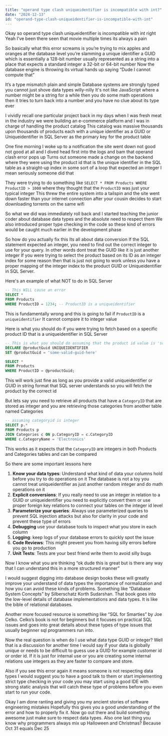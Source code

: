 ```yaml
---
title: "operand type clash uniqueidentifier is incompatible with int?"
date: "2024-12-13"
id: "operand-type-clash-uniqueidentifier-is-incompatible-with-int"
---
```


Okay so operand type clash uniqueidentifier is incompatible with int right Yeah I’ve been there seen that movie multiple times its always a pain

So basically what this error screams is you’re trying to mix apples and oranges at the database level you’re slamming a unique identifier a GUID which is essentially a 128-bit number usually represented as a string into a place that expects a standard integer a 32-bit or 64-bit number Now the database engine is throwing its virtual hands up saying “Dude I cannot compute that”

It’s a type mismatch plain and simple Database systems are strongly typed you cannot just shove data types willy-nilly It's not like JavaScript where a number might be a string for a while then you do some math operations then it tries to turn back into a number and you have no clue about its type ever

I vividly recall one particular project back in my days when I was fresh meat in the industry we were building an e-commerce platform and I was in charge of handling the product catalog This catalog was massive thousands upon thousands of products each with a unique identifier as a GUID or Uniqueidentifier in SQL Server as the primary key for the product table

One fine morning I woke up to a notification the site went down not good not good at all and I dived head first into the logs and bam that operand clash error pops up Turns out someone made a change on the backend where they were using the product id that is the unique identifier in the SQL table as a straight-up index in some sort of a loop that expected an integer I mean seriously someone did that

They were trying to do something like `SELECT * FROM Products WHERE ProductID > 1000` where they thought that the `ProductID` was just your typical integer This threw the entire system into a tailspin and the site went down faster than your internet connection after your cousin decides to start downloading torrents on the same wifi

So what we did was immediately roll back and I started teaching the junior coder about database data types and the absolute need to respect them We also introduced proper type checking in the code so these kind of errors would be caught much earlier in the development phase

So how do you actually fix this Its all about data conversion If the SQL statement expected an integer, you need to find out the correct integer to use for your query. In other words dont treat the GUID like it is just another integer If you were trying to select the product based on its ID as an integer index for some reason then that is just not going to work unless you have a proper mapping of the integer index to the product GUID or Uniqueidentifier in SQL Server.

Here's an example of what NOT to do in SQL Server

```sql
-- This WILL cause an error
SELECT *
FROM Products
WHERE ProductID = 1234; -- ProductID is a uniqueidentifier
```

This is fundamentally wrong and this is going to fail if `ProductID` is a `uniqueidentifier` It cannot compare it to integer value

Here is what you should do if you were trying to fetch based on a specific product ID that is a uniqueidentifier in SQL Server

```sql
-- This is what you should do assuming that the product id value is 'some-valid-guid-here'
DECLARE @productGuid UNIQUEIDENTIFIER
SET @productGuid = 'some-valid-guid-here'

SELECT *
FROM Products
WHERE ProductID = @productGuid;
```

This will work just fine as long as you provide a valid uniqueidentifier or GUID in string format that SQL server understands so you will fetch the product by the correct id

But lets say you need to retrieve all products that have a `CategoryID` that are stored as integer and you are retrieving those categories from another table named Categories

```sql
-- assuming categoryid is integer
SELECT p.*
FROM Products p
JOIN Categories c ON p.CategoryID = c.CategoryID
WHERE c.CategoryName = 'Electronics'
```
This works as it expects that the `CategoryID` are integers in both Products and Categories tables and can be compared

So there are some important lessons here

1.  **Know your data types**: Understand what kind of data your columns hold before you try to do operations on it The database is not a toy you cannot treat uniqueidentifier as just another random integer and do math operations on it
2.  **Explicit conversions**: If you really need to use an integer in relation to a GUID or uniqueidentifier you need to explicitly convert them or use proper foreign key relations to connect your tables on the integer id level
3. **Parameterize your queries**: Always use parameterized queries to prevent SQL injection attacks but also for clarity in your code and prevent these type of errors
4. **Debugging** use your database tools to inspect what you store in each column
5. **Logging**: keep logs of your database errors to quickly spot the issue
6. **Code Reviews**: This might prevent you from having silly errors before you go to production
7. **Unit Tests**: Tests are your best friend write them to avoid silly bugs

Now I know what you are thinking “ok dude this is great but is there any way that I can understand this in a more structured manner”

I would suggest digging into database design books these will greatly improve your understand of data types the importance of normalization and how you can avoid these kinds of problems. Something like “Database System Concepts” by Silberschatz Korth Sudarshan. That book goes into the low-level details of database implementations and data types. It is like the bible of relational databases.

Another more focused resource is something like “SQL for Smarties” by Joe Celko. Celko’s book is not for beginners but it focuses on practical SQL issues and goes into great details about these types of type issues that usually beginner sql programmers run into.

Now the real question is when do I use what data type GUID or integer? Well that is a discussion for another time I would say if your data is globally unique or needs to be difficult to guess use a GUID for example customer id or order id. If it is just for internal use or you are creating some internal relations use integers as they are faster to compare and store.

Also if you see this error again it means someone is not respecting data types I would suggest you to have a good talk to them or start implementing strict type checking in your code you may start using a good IDE with strong static analysis that will catch these type of problems before you even start to run your code.

Okay I am done ranting and giving you my ancient stories of software engineering mistakes Hopefully this gives you a good understanding of the error and how to properly fix it. Now go out there and build something awesome just make sure to respect data types. Also one last thing you know why programmers always mix up Halloween and Christmas? Because Oct 31 equals Dec 25
